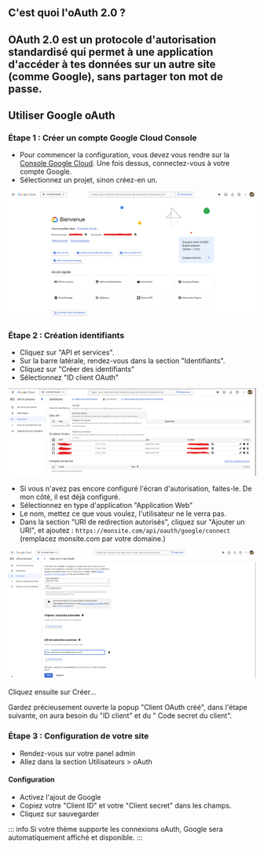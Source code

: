 ## C'est quoi l'oAuth 2.0 ?


OAuth 2.0 est un protocole d'autorisation standardisé qui permet à une application d'accéder à tes données sur un autre
site (comme Google), sans partager ton mot de passe.
---

## Utiliser Google oAuth

### Étape 1 : Créer un compte Google Cloud Console

- Pour commencer la configuration, vous devez vous rendre sur
  la [Console Google Cloud](https://console.cloud.google.com/).
  Une fois dessus, connectez-vous à votre compte Google.
- Sélectionnez un projet, sinon créez-en un.

![Google Cloud Console - Accueil](Assets/Img/Users/Users/oAuth/google_cloud_console_home.png "Google Cloud Console - Accueil")

### Étape 2 : Création identifiants

- Cliquez sur "API et services".
- Sur la barre latérale, rendez-vous dans la section "Identifiants".
- Cliquez sur "Créer des identifiants"
- Sélectionnez "ID client OAuth"

![Google Cloud Console - Identifiants](Assets/Img/Users/Users/oAuth/google_cloud_console_identifiants.png "Google Cloud Console - Identifiants")

- Si vous n'avez pas encore configuré l'écran d'autorisation, faites-le. De mon côté, il est déjà configuré.
- Sélectionnez en type d'application "Application Web"
- Le nom, mettez ce que vous voulez, l'utilisateur ne le verra pas.
- Dans la section "URI de redirection autorisés", cliquez sur "Ajouter un URI", et
  ajoutez : `https://monsite.com/api/oauth/google/connect` (remplacez monsite.com par votre domaine.)

![Google Cloud Console - Identifiants Création](Assets/Img/Users/Users/oAuth/google_cloud_console_identifiants_create.png "Google Cloud Console - Identifiants Création")

Cliquez ensuite sur Créer...

Gardez précieusement ouverte la popup "Client OAuth créé", dans l'étape suivante, on aura besoin du "ID client" et du "
Code secret du client".

### Étape 3 : Configuration de votre site

- Rendez-vous sur votre panel admin
- Allez dans la section Utilisateurs > oAuth

#### Configuration

- Activez l'ajout de Google
- Copiez votre "Client ID" et votre "Client secret" dans les champs.
- Cliquez sur sauvegarder

::: info
Si votre thème supporte les connexions oAuth, Google sera automatiquement affiché et disponible.
:::
